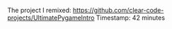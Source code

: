 The project I remixed: https://github.com/clear-code-projects/UltimatePygameIntro
Timestamp: 42 minutes